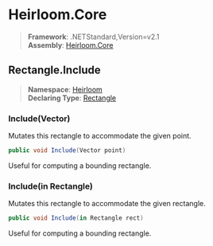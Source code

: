 # Heirloom.Core

> **Framework**: .NETStandard,Version=v2.1  
> **Assembly**: [Heirloom.Core][0]  

## Rectangle.Include

> **Namespace**: [Heirloom][0]  
> **Declaring Type**: [Rectangle][1]  

### Include(Vector)

Mutates this rectangle to accommodate the given point.

```cs
public void Include(Vector point)
```

Useful for computing a bounding rectangle.

### Include(in Rectangle)

Mutates this rectangle to accommodate the given rectangle.

```cs
public void Include(in Rectangle rect)
```

Useful for computing a bounding rectangle.

[0]: ../../../Heirloom.Core.md
[1]: ../Rectangle.md
